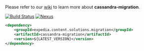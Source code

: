 Please refer to our [wiki](https://ewegithub.sb.karmalab.net/ContentSolutions/cassandra-migration/wiki) to learn more about **cassandra-migration**.

[![Build Status](https://jenkins.karmalab.net/jenkins/view/CS/view/PLATFORM/view/CASSANDRA-MIGRATION/view/DEVELOP/job/Cassandra-Migration.DEV_LANE.build/badge/icon)](https://jenkins.karmalab.net/jenkins/view/CS/view/PLATFORM/view/CASSANDRA-MIGRATION/view/DEVELOP)
[![Nexus](https://img.shields.io/badge/release-0.4-brightgreen.svg)](http://nexus.sb.karmalab.net/nexus/content/repositories/cs-releases/expedia/content/solutions/migration/cassandra-migration/)

```xml
<dependency>
    <groupId>expedia.content.solutions.migration</groupId>
    <artifactId>cassandra-migration</artifactId>
    <version>${LATEST_VERSION}</version>
</dependency>
```



 
